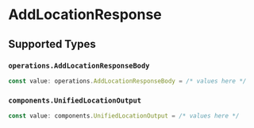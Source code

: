 # AddLocationResponse


## Supported Types

### `operations.AddLocationResponseBody`

```typescript
const value: operations.AddLocationResponseBody = /* values here */
```

### `components.UnifiedLocationOutput`

```typescript
const value: components.UnifiedLocationOutput = /* values here */
```


